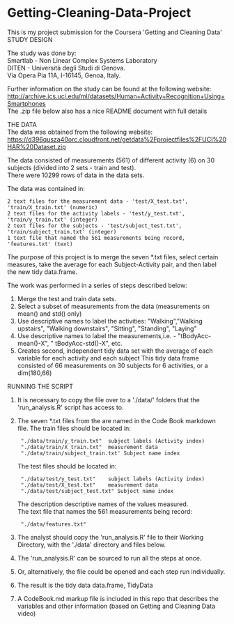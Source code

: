 # Getting-Cleaning-Data-Project
This is my project submission for the Coursera 'Getting and Cleaning Data'
STUDY DESIGN

  The study was done by:                      
    	Smartlab - Non Linear Complex Systems Laboratory									
    	DITEN - Università degli Studi di Genova.										
    	Via Opera Pia 11A, I-16145, Genoa, Italy.			
    	
Further information on the study can be found at the following website:                                                   
    http://archive.ics.uci.edu/ml/datasets/Human+Activity+Recognition+Using+Smartphones                                         
    The .zip file below also has a nice README document with full details
    
THE DATA																          
  The data was obtained from the following website:       	     https://d396qusza40orc.cloudfront.net/getdata%2Fprojectfiles%2FUCI%20HAR%20Dataset.zip		
  
  The data consisted of measurements (561) of different activity (6) on 30 subjects (divided into 2 sets - train and test).					
  There were 10299 rows of data in the data sets.
  
  The data was contained in:
  
    2 text files for the measurement data - 'test/X_test.txt', 'train/X_train.txt' (numeric)
    2 text files for the activity labels - 'test/y_test.txt', 'train/y_train.txt' (integer)
    2 text files for the subjects - 'test/subject_test.txt', 'train/subject_train.txt' (integer)
    1 text file that named the 561 measurements being record, 'features.txt' (text)

The purpose of this project is to merge the seven *.txt files, select certain measures, take the average for each Subject-Activity pair, and then label the new tidy data.frame.

The work was performed in a series of steps described below:

  1. Merge the test and train data sets.
  2. Select a subset of measurements from the data (measurements on mean() and std() only)
  3. Use descriptive names to label the activities: "Walking","Walking upstairs", "Walking downstairs", "Sitting", "Standing", "Laying"
  4. Use descriptive names to label the measurements,i.e. - "tBodyAcc-mean()-X", " tBodyAcc-std()-X", etc.
  5. Creates second, independent tidy data set with the average of each variable for each activity and each subject 
      This tidy data frame consisted of 66 measurements on 30 subjects for 6 activities, or a dim(180,66)

RUNNING THE SCRIPT

1. It is necessary to copy the file over to a './data/' folders that the 'run_analysis.R' script has access to.
2. The seven *.txt files from the are named in the Code Book markdown file.
	The train files should be located in:

		"./data/train/y_train.txt"  subject labels (Activity index)	                             			
		"./data/train/X_train.txt"  measurement data
		"./data/train/subject_train.txt' Subject name index
		
	The test files should be located in:	
	
		"./data/test/y_test.txt"    subject labels (Activity index)							
		"./data/test/X_test.txt"    measurement data
		"./data/test/subject_test.txt" Subject name index
		
	The description descriptive names of the values measured.								
    	The text file that names the 561 measurements being record:
    	
		"./data/features.txt" 

3. The analyst should copy the 'run_analysis.R' file to their Working Directory, with the './data' directory and files below.
4. The 'run_analysis.R' can be sourced to run all the steps at once.
5. Or, alternatively, the file could be opened and each step run individually.
6. The result is the tidy data data.frame, TidyData
7. A CodeBook.md markup file is included in this repo that describes the variables and other information (based on Getting and Cleaning Data video)


 
